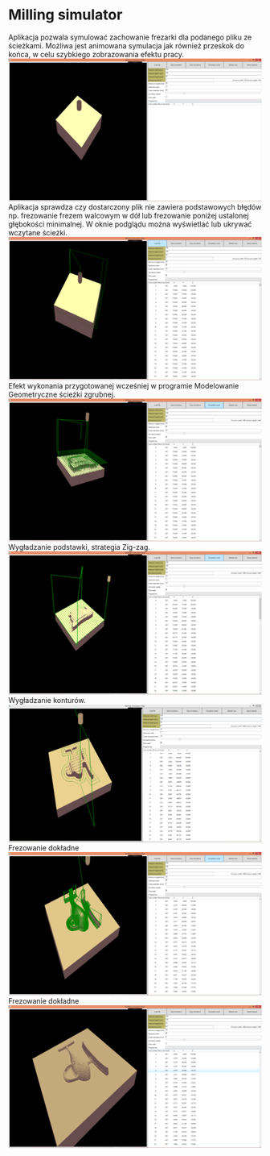 # Milling simulator
Aplikacja pozwala symulować zachowanie frezarki dla podanego pliku ze ścieżkami. Możliwa jest animowana symulacja jak również przeskok do końca, w celu szybkiego zobrazowania efektu pracy.
![](./Documentation/1.png)
Aplikacja sprawdza czy dostarczony plik nie zawiera podstawowych błędów np. frezowanie frezem walcowym w dół lub frezowanie poniżej ustalonej głębokości minimalnej. W oknie podglądu można wyświetlać lub ukrywać wczytane ścieżki.
![](./Documentation/2.png)
Efekt wykonania przygotowanej wcześniej w programie Modelowanie Geometryczne ścieżki zgrubnej.
![](./Documentation/3.png)
Wygładzanie podstawki, strategia Zig-zag.
![](./Documentation/4.png)
Wygładzanie konturów. 
![](./Documentation/4a.png)
Frezowanie dokładne
![](./Documentation/5.png)
Frezowanie dokładne
![](./Documentation/6.png)
